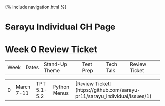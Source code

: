 {% include navigation.html %}
# Sarayu Individual GH Page

# Week 0 [Review Ticket](https://github.com/sarayu-pr11/sarayu_individual/issues/1)

<table>
    <tr>
        <td>Week</td>
        <td>Dates</td>
        <td>Stand-Up Theme</td>
        <td>Test Prep </td>
        <td>Tech Talk</td>
        <td>Review Ticket</td>
    </tr>
  <table>
    <tr>
        <td>0</td>
        <td>March 7-11</td>
        <td>TPT 5.1-5.2</td>
        <td>Python Menus</td>
        <td>[Review Ticket](https://github.com/sarayu-pr11/sarayu_individual/issues/1)</td>
    </tr>
</table>

</table>

